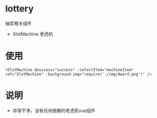 # lottery

抽奖相关组件

- SlotMachine 老虎机

# 使用

```
<SlotMachine @success="success" :selectItem="machineItem" ref="SlotMachine" :background-img="require('./img/Award.png')" />
```
# 说明
- 非常干净，没有任何依赖的老虎机vue组件
